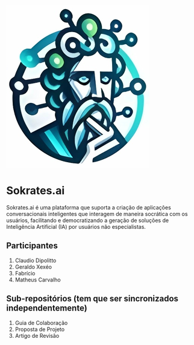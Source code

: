 ![Logo do Projeto Socrates](Logos/aumentado.jpg)

# Sokrates.ai

Sokrates.ai é uma plataforma que suporta a criação de aplicações conversacionais inteligentes que interagem de maneira socrática com os usuários,
facilitando e democratizando a geração de soluções de Inteligência Artificial (IA) por usuários não especialistas.

## Participantes

1. Claudio Dipolitto  
1. Geraldo Xexéo
1. Fabrício
1. Matheus Carvalho

## Sub-repositórios (tem que ser sincronizados independentemente)

1. Guia de Colaboração
1. Proposta de Projeto
1. Artigo de Revisão
